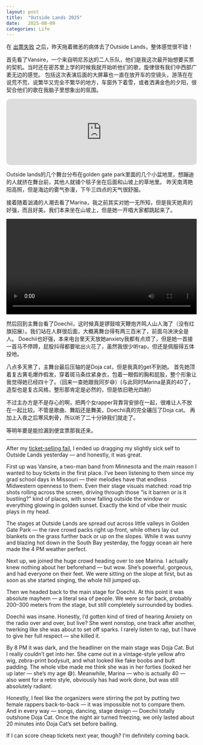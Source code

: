 ```yaml
---
layout: post
title:  "Outside Lands 2025"
date:   2025-08-09
categories: Life
---
```


在
<a href="https://zseun.github.io/life/2025/08/07/journal_26.html" target="_blank" rel="noopener noreferrer">出票失败</a>
之后，昨天拖着微恙的病体去了Outside Lands，整体感觉很不错！

首先看了Vansire，一个来自明尼苏达的二人乐队，他们是我这次最开始想要买票的契机。当时还在密苏里上学的时候我就开始听他们的歌，旋律很有我们中西部广袤无边的感觉。
包括这次表演后面的大屏幕也一直在放开车的空镜头，游荡在在说荒不荒、说繁华又完全不繁华的地方，车窗外下着雪，或者洒满金色的夕阳，很契合他们的歌在我脑子里想象出的氛围。

<iframe allow="autoplay *; encrypted-media *; fullscreen *; clipboard-write" frameborder="0" height="175" style="width:100%;max-width:660px;overflow:hidden;border-radius:10px;" sandbox="allow-forms allow-popups allow-same-origin allow-scripts allow-storage-access-by-user-activation allow-top-navigation-by-user-activation" src="https://embed.music.apple.com/us/song/metamodernity/1624143007"></iframe>

Outside lands的几个舞台分布在golden gate park里面的几个小盆地里，想蹦迪的人就挤在舞台前，其他人就铺个毯子坐在后面和山坡上的草地里。
昨天南湾艳阳高照，但是海边的雾气弥漫，下午三四点的天气很舒服。

接着随着汹涌的人潮去看了Marina，我之前其实对她一无所知，但是我天她真的好强，而且好美。我们本来坐在山坡上，但是她一开唱大家都跳起来了。

<video width="100%" controls>
  <source src="https://github.com/ZsEun/ZsEun.github.io/raw/refs/heads/main/image/IMG_0654.MP4" type="video/mp4">
  Your browser does not support the video tag.
</video>

然后回到主舞台看了Doechii，这时候真是锣鼓喧天鞭炮齐鸣人山人海了（没有红旗招展）。我们站在人群很后面，大概离舞台得有两三百米了，前面乌泱泱全是人。
Doechii也好强，本来电台里天天放她anxiety我都有点烦了，但是她一首接一首马不停蹄，屁股抖得都要呲出火花了，虽然我很少听rap，但还是佩服得五体投地。

八点多天黑了，主舞台最后压轴的是Doja cat，但是我真的get不到她。
首先她顶着复古黄毛爆炸假发，穿着斑马条纹紧身衣，包着一眼假的胸和屁股，整个形象让我觉得她已经四十了。（回来一查她跟我同岁😅）(与此同时Marina是真的40了，造型也是复古风格，整形那肯定是必然的，但是依旧艳光四射）

不过主办方是不是存心的啊，把两个女rapper背靠背安排在一起，很难让人不放在一起比较。不管是歌曲、舞蹈还是舞美，Doechii真的完全碾压了Doja cat。
再加上入夜之后寒风刺骨，所以听了二十分钟我们就走了。

等明年要是能捡漏到便宜票那我还来。

---

After my
<a href="https://zseun.github.io/life/2025/08/07/journal_26.html" target="_blank" rel="noopener noreferrer">ticket-selling fail</a>,
I ended up dragging my slightly sick self to Outside Lands yesterday — and honestly, it was great.

First up was Vansire, a two-man band from Minnesota and the main reason I wanted to buy tickets in the first place.
I’ve been listening to them since my grad school days in Missouri — their melodies have that endless Midwestern openness to them.
Even their stage visuals matched: road trip shots rolling across the screen, 
driving through those “is it barren or is it bustling?” kind of places, 
with snow falling outside the window or everything glowing in golden sunset. 
Exactly the kind of vibe their music plays in my head.

The stages at Outside Lands are spread out across little valleys in Golden Gate Park — the rave crowd packs right up front, 
while others lay out blankets on the grass further back or up on the slopes.
While it was sunny and blazing hot down in the South Bay yesterday, the foggy ocean air here made the 4 PM weather perfect.

Next up, we joined the huge crowd heading over to see Marina.
I actually knew nothing about her beforehand — but wow. She’s powerful, gorgeous, and had everyone on their feet.
We were sitting on the slope at first, but as soon as she started singing, the whole hill jumped up.

Then we headed back to the main stage for Doechii.
At this point it was absolute mayhem — a literal sea of people.
We were so far back, probably 200–300 meters from the stage, but still completely surrounded by bodies.

Doechii was insane.
Honestly, I’d gotten kind of tired of hearing Anxiety on the radio over and over, but live? 
She went nonstop, one track after another, twerking like she was about to set off sparks.
I rarely listen to rap, but I have to give her full respect — she killed it.

By 8 PM it was dark, and the headliner on the main stage was Doja Cat.
But I really couldn’t get into her.
She came out in a vintage-style yellow afro wig, zebra-print bodysuit, and what looked like fake boobs and butt padding.
The whole vibe made me think she was in her forties (looked her up later — she’s my age 😅).
Meanwhile, Marina — who is actually 40 — also went for a retro style, obviously has had work done, but was still absolutely radiant.

Honestly, I feel like the organizers were stirring the pot by putting two female rappers back-to-back — 
it was impossible not to compare them.
And in every way — songs, dancing, stage design — Doechii totally outshone Doja Cat.
Once the night air turned freezing, we only lasted about 20 minutes into Doja Cat’s set before bailing.

If I can score cheap tickets next year, though? I’m definitely coming back.
